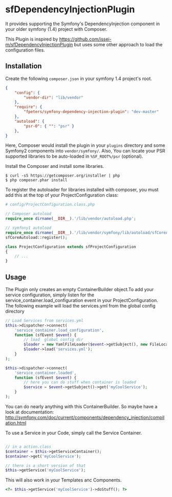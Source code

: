 sfDependencyInjectionPlugin
===========================

It provides supporting the Symfony's DependencyInjection component in your older symfony (1.4) project with Composer.

This Plugin is inspired by https://github.com/issei-m/sfDependencyInjectionPlugin but uses some other approach to load the configuration files.

Installation
------------

Create the following `composer.json` in your symfony 1.4 project's root.

```json
{
    "config": {
        "vendor-dir": "lib/vendor"
    },
    "require": {
        "fpeters/symfony-dependency-injection-plugin": "dev-master"
    },
    "autoload": {
        "psr-0": { "": "psr" }
    },
}
```

Here, Composer would install the plugin in your `plugins` directory and some Symfony2 components into `vendor/symfony/`.
Also, You can locate your PSR supported libraries to be auto-loaded in `%SF_ROOT%/psr` (optional).

Install the Composer and install some libraries.

```
$ curl -sS https://getcomposer.org/installer | php
$ php composer.phar install
```

To register the autoloader for libraries installed with composer, you must add this at the top of your ProjectConfiguration class:

``` php
# config/ProjectConfiguration.class.php

// Composer autoload
require_once dirname(__DIR__).'/lib/vendor/autoload.php';

// symfony1 autoload
require_once dirname(__DIR__).'/lib/vendor/symfony/lib/autoload/sfCoreAutoload.class.php';
sfCoreAutoload::register();

class ProjectConfiguration extends sfProjectConfiguration
{
    // ...
}
```

Usage
-----

The Plugin only creates an empty ContainerBuilder object.To add your service configuration, simply listen for the service_container.load_configuration event in your ProjectConfiguration. The following example will load the services.yml from the global config directory
 
``` php
// Load Services from services.yml
$this->dispatcher->connect(
    'service_container.load_configuration',
    function (sfEvent $event) {
        // load  global config dir
        $loader = new YamlFileLoader($event->getSubject(), new FileLocator(sfConfig::get('sf_config_dir')));
        $loader->load('services.yml');
    }
);

$this->dispatcher->connect(
    'service_container.loaded',
    function (sfEvent $event) {
        // here you can do stuff when container is loaded
        $service = $event->getSubject()->get('myCoolService');
    }
);
```

You can do nearly anything with this ContainerBuilder. So maybe have a look at documentation: http://symfony.com/doc/current/components/dependency_injection/compilation.html

To use a Service in your Code, simply call the Service Container.
```php

// in a action.class
$container = $this->getServiceContainer();
$container->get('myCoolService');

// there is a short version of that
$this->getService('myCoolService');

```
This will also work in your Templates anc Components.
```php
<?= $this->getService('myCoolService')->doStuff(); ?>
```
